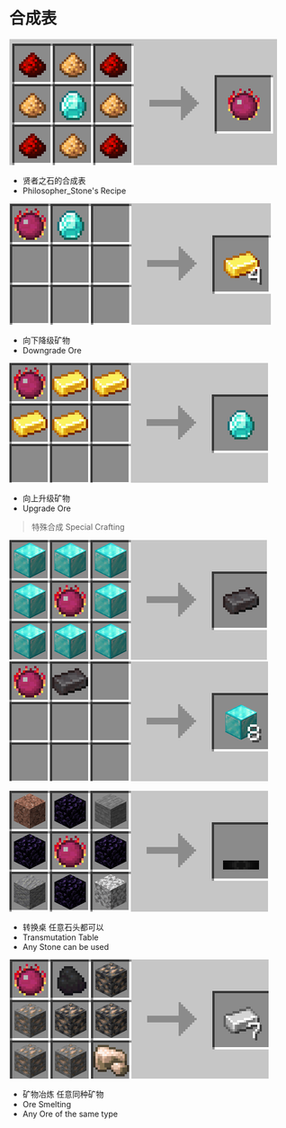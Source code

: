# 合成表
![Philosopher_Stone.png](images/Philosopher_Stone.png)
* 贤者之石的合成表
* Philosopher_Stone's Recipe

![down.png](images/down.png)
* 向下降级矿物
* Downgrade Ore

![up.png](images/up.png)
* 向上升级矿物
* Upgrade Ore

> 特殊合成 Special Crafting

![sp1.png](images/sp1.png)
![sp2.png](images/sp2.png)
>
![tt.png](images/tt.png)
* 转换桌 任意石头都可以
* Transmutation Table
* Any Stone can be used
>
![ore.png](images/ore.png)
* 矿物冶炼 任意同种矿物
* Ore Smelting  
* Any Ore of the same type
>
